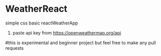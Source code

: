 # WeatherReact
simple css basic reactWeatherApp

1. paste api key from https://openweathermap.org/api

#this is experimental and beginner project but feel free to make any pull requests
